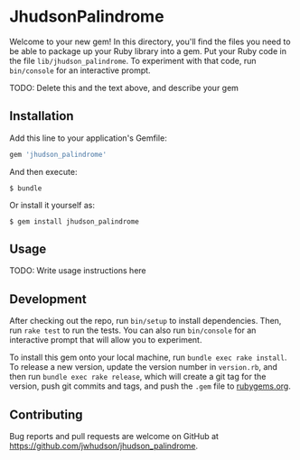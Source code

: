# JhudsonPalindrome

Welcome to your new gem! In this directory, you'll find the files you need to be able to package up your Ruby library into a gem. Put your Ruby code in the file `lib/jhudson_palindrome`. To experiment with that code, run `bin/console` for an interactive prompt.

TODO: Delete this and the text above, and describe your gem

## Installation

Add this line to your application's Gemfile:

```ruby
gem 'jhudson_palindrome'
```

And then execute:

    $ bundle

Or install it yourself as:

    $ gem install jhudson_palindrome

## Usage

TODO: Write usage instructions here

## Development

After checking out the repo, run `bin/setup` to install dependencies. Then, run `rake test` to run the tests. You can also run `bin/console` for an interactive prompt that will allow you to experiment.

To install this gem onto your local machine, run `bundle exec rake install`. To release a new version, update the version number in `version.rb`, and then run `bundle exec rake release`, which will create a git tag for the version, push git commits and tags, and push the `.gem` file to [rubygems.org](https://rubygems.org).

## Contributing

Bug reports and pull requests are welcome on GitHub at https://github.com/jwhudson/jhudson_palindrome.
